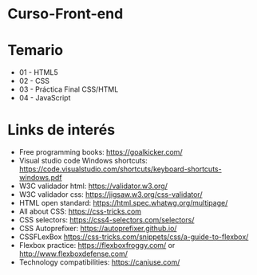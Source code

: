 # Curso-Front-end

# Temario

* 01 - HTML5
* 02 - CSS
* 03 - Práctica Final CSS/HTML
* 04 - JavaScript



# Links de interés

* Free programming books: https://goalkicker.com/
* Visual studio code Windows shortcuts: https://code.visualstudio.com/shortcuts/keyboard-shortcuts-windows.pdf
* W3C validador html: https://validator.w3.org/
* W3C validador css: https://jigsaw.w3.org/css-validator/
* HTML open standard: https://html.spec.whatwg.org/multipage/
* All about CSS: https://css-tricks.com
* CSS selectors: https://css4-selectors.com/selectors/
* CSS Autoprefixer: https://autoprefixer.github.io/
* CSSFLexBox https://css-tricks.com/snippets/css/a-guide-to-flexbox/
* Flexbox practice: https://flexboxfroggy.com/ or http://www.flexboxdefense.com/
* Technology compatibilities: https://caniuse.com/
